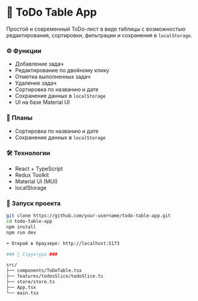# 📝 ToDo Table App

Простой и современный ToDo-лист в виде таблицы с возможностью редактирования, сортировки, фильтрации и сохранения в `localStorage`.

### ⚙️ Функции

- Добавление задач
- Редактирование по двойному клику
- Отметка выполненных задач
- Удаление задач
- Сортировка по названию и дате
- Сохранение данных в `localStorage`
- UI на базе Material UI

### 📌 Планы

- Сортировка по названию и дате
- Сохранение данных в `localStorage`

### 🛠️ Технологии

- React + TypeScript
- Redux Toolkit
- Material UI (MUI)
- localStorage

### 🚀 Запуск проекта

```bash
git clone https://github.com/your-username/todo-table-app.git
cd todo-table-app
npm install
npm run dev

➡ Открой в браузере: http://localhost:5173

### 🧩 Структура ###

src/
├── components/ToDoTable.tsx
├── features/todosSlice/todoSlice.ts
├── store/store.ts
├── App.tsx
└── main.tsx
```
